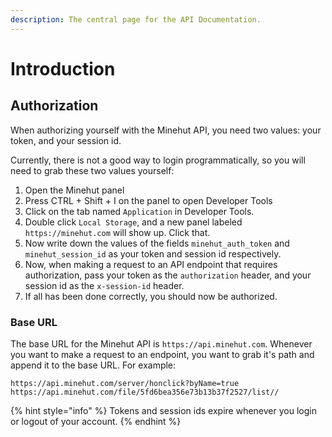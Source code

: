 ```yaml
---
description: The central page for the API Documentation.
---
```


# Introduction

## Authorization

When authorizing yourself with the Minehut API, you need two values: your token, and your session id.

Currently, there is not a good way to login programmatically, so you will need to grab these two values yourself:

1. Open the Minehut panel
2. Press CTRL + Shift + I on the panel to open Developer Tools
3. Click on the tab named `Application` in Developer Tools.
4. Double click `Local Storage`, and a new panel labeled `https://minehut.com` will show up. Click that.
5. Now write down the values of the fields `minehut_auth_token` and `minehut_session_id` as your token and session id respectively.
6. &#x20;Now, when making a request to an API endpoint that requires authorization, pass your token as the `authorization` header, and your session id as the `x-session-id` header.
7. If all has been done correctly, you should now be authorized.

### Base URL

The base URL for the Minehut API is `https://api.minehut.com`. Whenever you want to make a request to an endpoint, you want to grab it's path and append it to the base URL. For example:

```
https://api.minehut.com/server/honclick?byName=true
https://api.minehut.com/file/5fd6bea356e73b13b37f2527/list//
```

{% hint style="info" %}
Tokens and session ids expire whenever you login or logout of your account.
{% endhint %}

